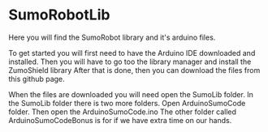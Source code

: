 # SumoRobotLib
Here you will find the SumoRobot library and it's arduino files.

To get started you will first need to have the Arduino IDE downloaded and installed.
Then you will have to go too the library manager and install the ZumoShield library
After that is done, then you can download the files from this github page.

When the files are downloaded you will need open the SumoLib folder.
In the SumoLib folder there is two more folders. Open ArduinoSumoCode folder. Then open the ArduinoSumoCode.ino
The other folder called ArduinoSumoCodeBonus is for if we have extra time on our hands.

